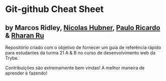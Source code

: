 # Git-github Cheat Sheet

## by Marcos Ridley, [Nicolas Hubner](https://github.com/nicolashubner), [Paulo Ricardo](https://github.com/pauloricardosb) & [Rharan Ru](https://github.com/Rharan-Ru)

Repositório criado com o objetivo de fornecer um guia de referência rápido para estudantes da turma 21 A &amp; B no curso de desenvolvimento web da Trybe.

Contribuições são extremamente bem vindas! A melhor maneira de aprender é fazendo!
